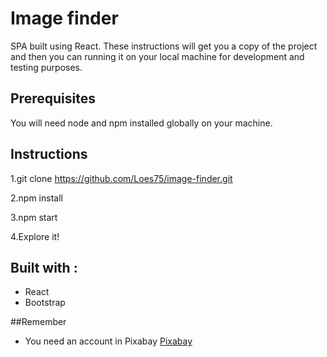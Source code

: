 

# Image finder
SPA built using React.
These instructions will get you a copy of the project and then you can running it on your local machine for development and testing purposes.


## Prerequisites

You will need node and npm installed globally on your machine.

## Instructions

1.git clone https://github.com/Loes75/image-finder.git

2.npm install

3.npm start

4.Explore it!

## Built with :

* React
* Bootstrap




##Remember

* You need an account in Pixabay
[Pixabay](https://pixabay.com/es/)
